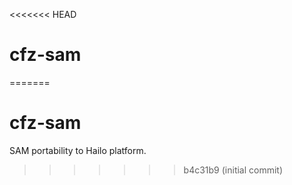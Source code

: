 <<<<<<< HEAD
# cfz-sam
=======
# cfz-sam
SAM portability to Hailo platform.
>>>>>>> b4c31b9 (initial commit)

